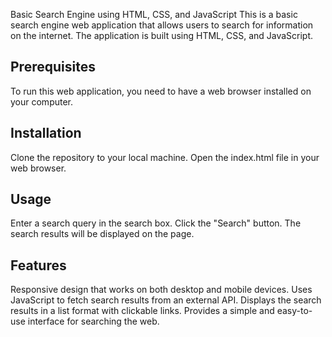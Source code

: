 Basic Search Engine using HTML, CSS, and JavaScript
This is a basic search engine web application that allows users to search for information on the internet. The application is built using HTML, CSS, and JavaScript.

## Prerequisites
To run this web application, you need to have a web browser installed on your computer.

## Installation
Clone the repository to your local machine.
Open the index.html file in your web browser.
## Usage
Enter a search query in the search box.
Click the "Search" button.
The search results will be displayed on the page.
## Features
Responsive design that works on both desktop and mobile devices.
Uses JavaScript to fetch search results from an external API.
Displays the search results in a list format with clickable links.
Provides a simple and easy-to-use interface for searching the web.
